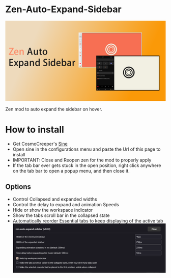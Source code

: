 # Zen-Auto-Expand-Sidebar
![](./Auto-Expand-Banner.png)

Zen mod to auto expand the sidebar on hover.

# How to install

- Get CosmoCreeper's [Sine](https://github.com/CosmoCreeper/Sine)
- Open sine in the configurations menu and paste the Url of this page to install
- IMPORTANT: Close and Reopen zen for the mod to properly apply
- If the tab bar ever gets stuck in the open position, right click anywhere on the tab bar to open a popup menu, and then close it.

## Options

- Control Collapsed and expanded widths
- Control the delay to expand and animation Speeds
- Hide or show the workspace indicator
- Show the tabs scroll bar in the collapsed state
- Automatically reorder Essential tabs to keep displaying of the active tab
![](./Autoexpand_Options.png)
